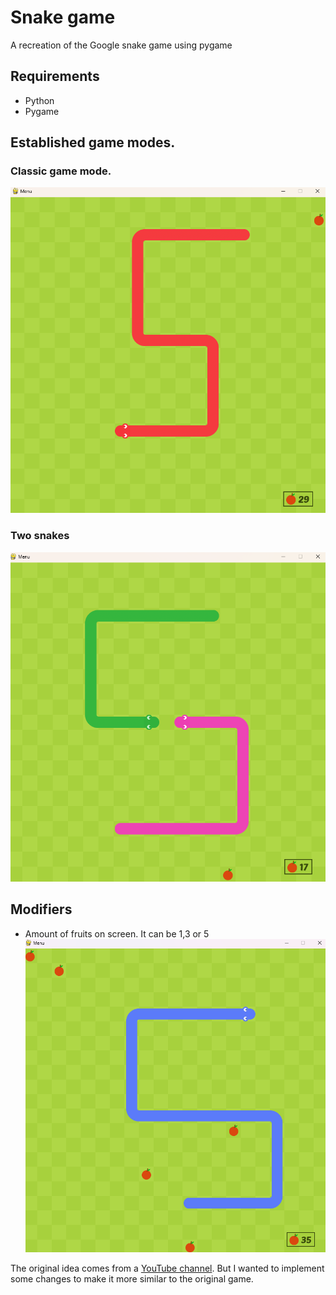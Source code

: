 # Snake game
A recreation of the Google snake game using pygame

## Requirements
* Python 
* Pygame

## Established game modes.
### Classic game mode.
![Classic Game](Snake/Assets_readme/classic.png)

### Two snakes
![Two_snakes](Snake/Assets_readme/snakes.png)

## Modifiers
* Amount of fruits on screen. It can be 1,3 or 5
![Fruits](Snake/Assets_readme/fruits.png)


The original idea comes from a [YouTube channel](https://www.youtube.com/watch?v=QFvqStqPCRU). But I wanted to implement some changes to make it more similar to the original game.
